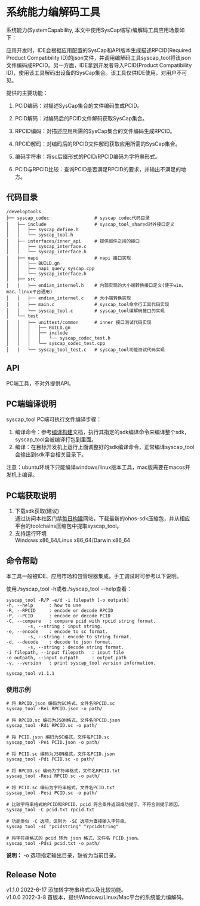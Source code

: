 # 系统能力编解码工具

系统能力(SystemCapability, 本文中使用SysCap缩写)编解码工具应用场景如下：

应用开发时，IDE会根据应用配置的SysCap和API版本生成描述RPCID(Required Product Compatibility ID)的json文件，并调用编解码工具syscap_tool将该json文件编码成RPCID。另一方面，IDE拿到开发者导入PCID(Product Compatibility ID)，使用该工具解码出设备的SysCap集合。该工具仅供IDE使用，对用户不可见。

提供的主要功能：

1. PCID编码：对描述SysCap集合的文件编码生成PCID。  

2. PCID解码：对编码后的PCID文件解码获取SysCap集合。

3. RPCID编码：对描述应用所需的SysCap集合的文件编码生成RPCID。

4. RPCID解码：对编码后的RPCID文件解码获取应用所需的SysCap集合。

5. 编码字符串：将sc后缀形式的PCID/RPCID编码为字符串形式。

6. PCID与RPCID比较：查询PCID是否满足RPCID的要求，并输出不满足的地方。

## 代码目录

```
/developtools
├── syscap_codec                 # syscap codec代码目录
│   ├── include                  # syscap_tool_shared对外接口定义
│   │   ├── syscap_define.h
│   │   └── syscap_tool.h         
│   ├── interfaces/inner_api     # 提供部件之间的接口
│   │   ├── syscap_interface.c
│   │   └── syscap_interface.h 
│   ├── napi                     # napi 接口实现
│   │   ├── BUILD.gn
│   │   ├── napi_query_syscap.cpp
│   │   └── syscap_interface.h 
│   ├── src
│   │   ├── endian_internel.h    # 内部实现的大小端转换接口定义(便于win、mac、linux平台通用)
│   │   ├── endian_internel.c    # 大小端转换实现
│   │   ├── main.c               # syscap_tool命令行工具代码实现 
│   │   └── syscap_tool.c        # syscap_tool编解码接口的实现
│   └── test 
│   │   ├── unittest/common      # inner 接口测试代码实现
│   │   │   ├── BUILD.gn
│   │   │   ├── include
│   │   │   │   └── syscap_codec_test.h
│   │   │   └── syscap_codec_test.cpp
│   │   └── syscap_tool_test.c   # syscap_tool功能测试代码实现
```

## API

PC端工具，不对外提供API。

## PC端编译说明

syscap_tool PC端可执行文件编译步骤：
1. 编译命令：参考[编译构建](https://gitee.com/openharmony/build/blob/master/README_zh.md)文档，执行其指定的sdk编译命令来编译整个sdk，syscap_tool会被编译打包到里面。
2. 编译：在目标开发机上运行上面调整好的sdk编译命令，正常编译syscap_tool会输出到sdk平台相关目录下。

注意：ubuntu环境下只能编译windows/linux版本工具，mac版需要在macos开发机上编译。

## PC端获取说明
1. 下载sdk获取(建议)  
通过访问本社区门禁[每日构建](http://ci.openharmony.cn/dailys/dailybuilds)网站，下载最新的ohos-sdk压缩包，并从相应平台的toolchains压缩包中提取syscap_tool。  
2. 支持运行环境  
Windows x86_64/Linux x86_64/Darwin x86_64 

## 命令帮助  
本工具一般被IDE、应用市场和包管理器集成，手工调试时可参考以下说明。

使用./syscap_tool -h或者./syscap_tool --help查看：
```shell
syscap_tool -R/P -e/d -i filepath [-o outpath]
-h, --help      : how to use
-R, --RPCID     : encode or decode RPCID
-P, --PCID      : encode or decode PCID
-C, --compare   : compare pcid with rpcid string format.
        -s, --string : input string.
-e, --encode    : encode to sc format.
        -s, --string : encode to string format.
-d, --decode    : decode to json format.
        -s, --string : decode string format.
-i filepath, --input filepath   : input file
-o outpath, --input outpath     : output path
-v, --version   : print syscap_tool version information.

syscap_tool v1.1.1
```
### 使用示例
```shell
# 将 RPCID.json 编码为SC格式，文件名RPCID.sc
syscap_tool -Rei RPCID.json -o path/

# 将 RPCID.sc 编码为JSON格式，文件名RPCID.json
syscap_tool -Rdi RPCID.sc -o path/

# 将 PCID.json 编码为SC格式，文件名PCID.sc
syscap_tool -Pei PCID.json -o path/

# 将 PCID.sc 编码为JSON格式，文件名PCID.json
syscap_tool -Pdi PCID.sc -o path/

# 将 RPCID.sc 编码为字符串格式，文件名RPCID.txt
syscap_tool -Resi RPCID.sc -o path/

# 将 PCID.sc 编码为字符串格式，文件名PCID.txt
syscap_tool -Pesi PCID.sc -o path/

# 比较字符串格式的PCID和RPCID，pcid 符合条件返回成功提示，不符合则提示原因。
syscap_tool -C pcid.txt rpcid.txt

# 功能类似 -C 选项，区别为 -SC 选项为直接输入字符串。
syscap_tool -sC "pcidstring" "rpcidstring"

# 将字符串格式的 pcid 转为 json 格式，文件名 PCID.json。
syscap_tool -Pdsi pcid.txt -o path/
```
**说明：**  -o 选项指定输出目录，缺省为当前目录。  

## Release Note
v1.1.0 2022-6-17 添加转字符串格式以及比较功能。  
v1.0.0 2022-3-8 首版本，提供Windows/Linux/Mac平台的系统能力编解码。
